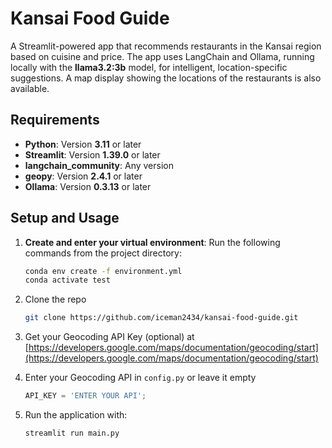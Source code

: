 # Kansai Food Guide

A Streamlit-powered app that recommends restaurants in the Kansai region based on cuisine and price. The app uses LangChain and Ollama, running locally with the **llama3.2:3b** model, for intelligent, location-specific suggestions. A map display showing the locations of the restaurants is also available.

## Requirements

- **Python**: Version **3.11** or later
- **Streamlit**: Version **1.39.0** or later
- **langchain_community**: Any version
- **geopy**: Version **2.4.1** or later
- **Ollama**: Version **0.3.13** or later

## Setup and Usage

1. **Create and enter your virtual environment**:
   Run the following commands from the project directory:
   ```bash
   conda env create -f environment.yml
   conda activate test

2. Clone the repo
   ```sh
   git clone https://github.com/iceman2434/kansai-food-guide.git
   ```

3. Get your Geocoding API Key (optional) at [https://developers.google.com/maps/documentation/geocoding/start](https://developers.google.com/maps/documentation/geocoding/start)

4. Enter your Geocoding API in `config.py` or leave it empty
   ```py
   API_KEY = 'ENTER YOUR API';
   ```

5. Run the application with:
   ```bash
   streamlit run main.py
   ```
